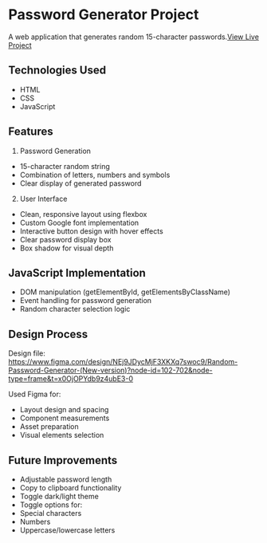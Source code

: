 # Password Generator Project

A web application that generates random 15-character passwords.[View Live Project](https://marvelous-lokum-980e7e.netlify.app/)

## Technologies Used
- HTML
- CSS
- JavaScript

## Features

1. Password Generation
- 15-character random string
- Combination of letters, numbers and symbols
- Clear display of generated password

2. User Interface
- Clean, responsive layout using flexbox
- Custom Google font implementation
- Interactive button design with hover effects
- Clear password display box
- Box shadow for visual depth

## JavaScript Implementation
- DOM manipulation (getElementById, getElementsByClassName)
- Event handling for password generation
- Random character selection logic

## Design Process
Design file: 
https://www.figma.com/design/NEj9JDycMjF3XKXq7swoc9/Random-Password-Generator-(New-version)?node-id=102-702&node-type=frame&t=x0OjOPYdb9z4ubE3-0

Used Figma for:
- Layout design and spacing
- Component measurements
- Asset preparation
- Visual elements selection

## Future Improvements
- Adjustable password length
- Copy to clipboard functionality
- Toggle dark/light theme
- Toggle options for:
 - Special characters
 - Numbers
 - Uppercase/lowercase letters
